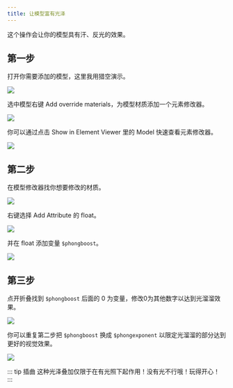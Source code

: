 ```yaml
---
title: 让模型富有光泽
---
```

这个操作会让你的模型具有汗、反光的效果。

## 第一步

打开你需要添加的模型，这里我用猎空演示。

![](https://ae01.alicdn.com/kf/HTB1h59pT4jaK1RjSZFAq6zdLFXao.jpg)

选中模型右键 Add override materials，为模型材质添加一个元素修改器。

![](https://ae01.alicdn.com/kf/HTB1LSKjT7PoK1RjSZKbq6x1IXXaB.jpg)

你可以通过点击 Show in Element Viewer 里的 Model 快速查看元素修改器。

![](https://ae01.alicdn.com/kf/HTB13gGeT5rpK1RjSZFhq6xSdXXaR.jpg)

## 第二步

在模型修改器找你想要修改的材质。

![](https://ae01.alicdn.com/kf/HTB1VYOiT3HqK1RjSZFEq6AGMXXaN.jpg)

右键选择 Add Attribute 的 float。

![](https://ae01.alicdn.com/kf/HTB1.v1eT9zqK1RjSZFHq6z3CpXaY.jpg)

并在 float 添加变量 ```$phongboost```。

![](https://ae01.alicdn.com/kf/HTB1.v1eT9zqK1RjSZFHq6z3CpXaY.jpg)

## 第三步

点开折叠找到 ```$phongboost``` 后面的 0 为变量，修改0为其他数字以达到光溜溜效果。

![](https://ae01.alicdn.com/kf/HTB19zvBa2c3T1VjSZPfq6AWHXXan.jpg)

你可以重复第二步把 ```$phongboost``` 换成 ```$phongexponent``` 以限定光溜溜的部分达到更好的视觉效果。

![](https://ae01.alicdn.com/kf/HTB1maGgT7voK1RjSZFDq6xY3pXa3.jpg)

::: tip 插曲
这种光泽叠加仅限于在有光照下起作用！没有光不行哦！玩得开心！
:::

